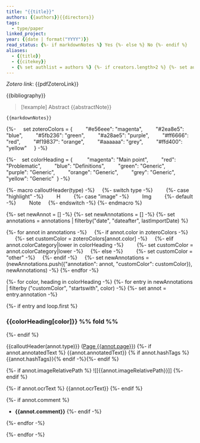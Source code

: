 ```yaml
---
title: "{{title}}"
authors: {{authors}}{{directors}}
tags:
  - type/paper
linked_project: 
year: {{date | format("YYYY")}}
read_status: {%- if markdownNotes %} Yes {%- else %} No {%- endif %}
aliases:  
  - {{title}}  
  - {{citekey}}  
  - {% set authlist = authors %} {%- if creators.length>2 %} {%- set authlist = creators[0].lastName+' et al.'-%} {% endif -%} {%- if creators.length == 1 %} {%- set authlist = creators[0].lastName-%} {% endif -%} {%- if creators.length == 2 %} {%- set authlist = creators[0].lastName+' & '+creators[1].lastName-%} {% endif -%}{{authlist}} {{date | format("YYYY")}}
---
```

*Zotero link*: {{pdfZoteroLink}}

{{bibliography}}

> [!example] Abstract
> {{abstractNote}}

```ad-note
{{markdownNotes}}
```


{%-
    set zoteroColors = {
        "#e56eee": "magenta",
        "#2ea8e5": "blue",
        "#5fb236": "green",
        "#a28ae5": "purple",
        "#ff6666": "red",
        "#f19837": "orange",
        "#aaaaaa": "grey",
        "#ffd400": "yellow"
    }
-%}

{%-
   set colorHeading = {
         "magenta": "Main point",
        "red": "Problematic",
        "blue": "Definitions",
        "green": "Generic",
        "purple": "Generic",
        "orange": "Generic",
        "grey": "Generic",
        "yellow": "Generic"
  }
-%}

{%- macro calloutHeader(type) -%}
    {%- switch type -%}
        {%- case "highlight" -%}
        H
        {%- case "image" -%}
        Img
        {%- default -%}
        Note
    {%- endswitch -%}
{%- endmacro %}

{%- set newAnnot = [] -%}
{%- set newAnnotations = [] -%}
{%- set annotations = annotations | filterby("date", "dateafter", lastImportDate) %}

{%- for annot in annotations -%}
    {%- if annot.color in zoteroColors -%}
        {%- set customColor = zoteroColors[annot.color] -%}
    {%- elif annot.colorCategory|lower in colorHeading -%}
        {%- set customColor = annot.colorCategory|lower -%}
    {%- else -%}
        {%- set customColor = "other" -%}
    {%- endif -%}
    {%- set newAnnotations = (newAnnotations.push({"annotation": annot, "customColor": customColor}), newAnnotations) -%}
{%- endfor -%}

{%- for color, heading in colorHeading -%}
{%- for entry in newAnnotations | filterby ("customColor", "startswith", color) -%}
{%- set annot = entry.annotation -%}
 

{%- if entry and loop.first %}
### {{colorHeading[color]}} %% fold %%
{%- endif %}

{{calloutHeader(annot.type)}} ([Page {{annot.page}}]({{annot.desktopURI}}))  {%- if annot.annotatedText %}  {{annot.annotatedText}} {% if annot.hashTags %}{{annot.hashTags}}{% endif -%}{%- endif %}

{%- if annot.imageRelativePath %}
![[{{annot.imageRelativePath}}]]
{%- endif %}

{%- if annot.ocrText %}
{{annot.ocrText}}
{%- endif %}
 
{%- if annot.comment %}
- **{{annot.comment}}**
{%- endif -%}
 

{%- endfor -%}

{%- endfor -%}